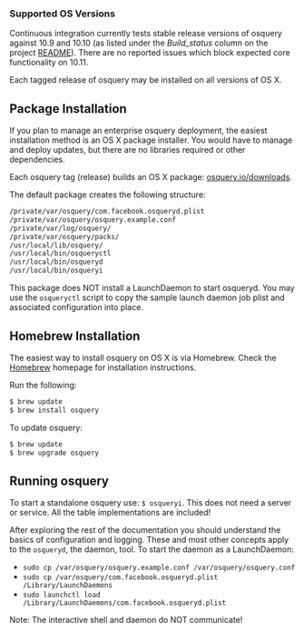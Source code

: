 ### Supported OS Versions

Continuous integration currently tests stable release versions of osquery against 10.9 and 10.10 (as listed under the _Build_status_ column on the project [README](https://github.com/facebook/osquery/blob/master/README.md)). There are no reported issues which block expected core functionality on 10.11.  

Each tagged release of osquery may be installed on all versions of OS X.

## Package Installation

If you plan to manage an enterprise osquery deployment, the easiest installation method is an OS X package installer. You would have to manage and deploy updates, but there are no libraries required or other dependencies.

Each osquery tag (release) builds an OS X package:
[osquery.io/downloads](https://osquery.io/downloads/).

The default package creates the following structure:

```sh
/private/var/osquery/com.facebook.osqueryd.plist
/private/var/osquery/osquery.example.conf
/private/var/log/osquery/
/private/var/osquery/packs/
/usr/local/lib/osquery/
/usr/local/bin/osqueryctl
/usr/local/bin/osqueryd
/usr/local/bin/osqueryi
```

This package does NOT install a LaunchDaemon to start osqueryd. You may use the `osqueryctl` script to copy the sample launch daemon job plist and associated configuration into place.

## Homebrew Installation

The easiest way to install osquery on OS X is via Homebrew. Check the [Homebrew](http://brew.sh/) homepage for installation instructions.

Run the following:

```bash
$ brew update
$ brew install osquery
```

To update osquery:

```bash
$ brew update
$ brew upgrade osquery
```

## Running osquery

To start a standalone osquery use: `$ osqueryi`. This does not need a server or service. All the table implementations are included!

After exploring the rest of the documentation you should understand the basics of configuration and logging. These and most other concepts apply to the `osqueryd`, the daemon, tool. To start the daemon as a LaunchDaemon:

- `sudo cp /var/osquery/osquery.example.conf /var/osquery/osquery.conf`
- `sudo cp /var/osquery/com.facebook.osqueryd.plist /Library/LaunchDaemons`
- `sudo launchctl load /Library/LaunchDaemons/com.facebook.osqueryd.plist`

Note: The interactive shell and daemon do NOT communicate!